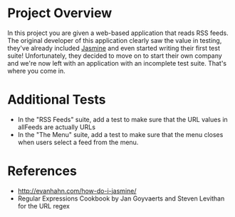 # Project Overview

In this project you are given a web-based application that reads RSS feeds. The original developer of this application clearly saw the value in testing, they've already included [Jasmine](http://jasmine.github.io/) and even started writing their first test suite! Unfortunately, they decided to move on to start their own company and we're now left with an application with an incomplete test suite. That's where you come in.

# Additional Tests

* In the "RSS Feeds" suite, add a test to make sure that the URL values in allFeeds
are actually URLs
* In the "The Menu" suite, add a test to make sure that the menu closes when
users select a feed from the menu.

# References

* http://evanhahn.com/how-do-i-jasmine/
* Regular Expressions Cookbook by Jan Goyvaerts and Steven Levithan for the URL regex
